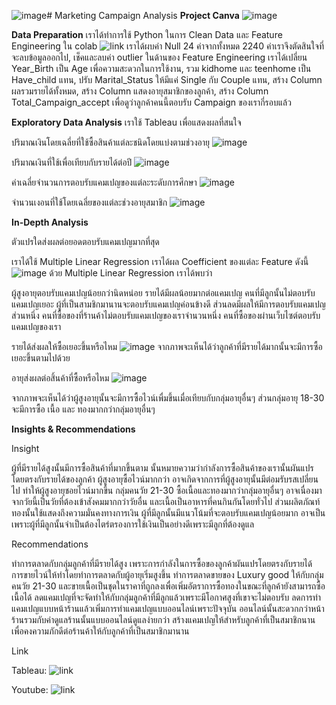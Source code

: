 ![image](https://github.com/user-attachments/assets/a200cafc-b8ab-40b7-a790-525aadf6697c)# Marketing Campaign Analysis
**Project Canva**
![image](https://github.com/user-attachments/assets/60b17cfc-e4e5-4a5a-ba50-0c53f00a52aa)

**Data Preparation**
เราได้ทำการใช้ Python ในการ Clean Data และ Feature Engineering ใน colab ![link](https://colab.research.google.com/drive/1kkNg7ndzoGxTZtnqvvhKNqzcDLeLuDSQ?usp=sharing) เราได้ผบค่า Null 24 ค่าจากทั้งหมด 2240 ค่าเราจึงตัดสินใจที่จะลบข้อมูลออกไป, เช็คและลบค่า outlier
ในด้านของ Feature Engineering เราได้เปลี่ยน Year_Birth เป็น Age เพื่อความสะดวกในการใช้งาน, รวม kidhome และ teenhome เป็น Have_child แทน, ปรับ Marital_Status ให้มีแค่ Single กับ Couple แทน, สร้าง Column ผลรวมรายได้ทั้งหมด, สร้าง Column แสดงอายุสมาชิกของลูกค้า, สร้าง Column Total_Campaign_accept เพื่อดูว่าลูกค้าคนนี้ตอบรับ Campaign ของเรากี่รอบแล้ว

**Exploratory Data Analysis**
เราใช้ Tableau เพื่อแสดงผลที่สนใจ

ปริมาณเงินโดยเฉลี่ยที่ใช้ซื้อสินค้าแต่ละชนิดโดยแบ่งตามช่วงอายุ
![image](https://github.com/user-attachments/assets/8ca8ba25-4c1c-4d8b-b732-8c3c5daf35c6)

ปริมาณเงินที่ใช้เพื่อเทียบกับรายได้ต่อปี
![image](https://github.com/user-attachments/assets/0b5db1fa-aac1-4498-aa12-26c4619fc1ee)

ค่าเฉลี่ยจำนวนการตอบรับแคมเปญของแต่ละระดับการศึกษา
![image](https://github.com/user-attachments/assets/22cddcfa-3784-420a-8313-305b829123d5)

จำนวนเงอนที่ใช้โดยเฉลี่ยของแต่ละช่วงอายุสมาชิก
![image](https://github.com/user-attachments/assets/78de471b-9c11-4830-b17c-156ce381c97d)

**In-Depth Analysis**

ตัวแปรใดส่งผลต่อยอดตอบรับแคมเปญมากที่สุด

เราได้ใช้ Multiple Linear Regression เราได้ผล Coefficient ของแต่ละ Feature ดังนี้
![image](https://github.com/user-attachments/assets/7cb7d72f-a03a-494f-bbe1-ec60507ee04a)
ด้วย Multiple Linear Regression เราได้พบว่า

ผู้สูงอายุตอบรับแคมเปญน้อยกว่านิดหน่อย
รายได้มีผลน้อยมากต่อแคมเปญ
คนที่มีลูกนั้นไม่ตอบรับแคมเปญเยอะ
ผู้ที่เป็นสามชิกมานานจะตอบรับแคมเปญค่อนข้างดี
ส่วนลดมีผลให้มีการตอบรับแคมเปญส่วนหนึ่ง
คนที่ซื้อของที่ร้านค้าไม่ตอบรับแคมเปญของเราจำนวนหนึ่ง
คนที่ซื้อของผ่านเว็บไซต์ตอบรับแคมเปญของเรา


รายได้ส่งผลให้ซื้อเยอะขึ้นหรือไหม
![image](https://github.com/user-attachments/assets/2e4753f2-cccc-4801-947b-5b8be317f499)
จากภาพจะเห็นได้ว่าลูกค้าที่มีรายได้มากนั้นจะมีการซื้อเยอะขึ้นตามไปด้วย


อายุส่งผลต่อสิ้นค้าที่ซื้อหรือไหม
![image](https://github.com/user-attachments/assets/089c38b1-c22c-4ee5-87a1-412d0378e80f)

จากภาพจะเห็นได้ว่าผู้สูงอายุนั้นจะมีการซื้อไวน์เพื่มขึ้นเมื่อเทียบกับกลุ่มอายุอื่นๆ ส่วนกลุ่มอายุ 18-30 จะมีการซื้อ เนื้อ และ ทองมากกว่ากลุ่มอายุอื่นๆ

**Insights & Recommendations**

Insight

ผู้ที่มีรายได้สูงนั้นมีการซื้อสินค้าที่มากขึ้นตาม นั้นหมายความว่ากำลังการซื้อสินค้าของเรานั้นผันแปรโดยตรงกับรายได้ของลูกค้า
ผู้สูงอายุซื้อไวน์มากกว่า อาจเกิดจากการที่ผู้สูงอายุนั้นมีต่อมรับรสเปลี่ยนไป ทำให้ผู้สูงอายุชอยไวน์มากขึ้น
กลุ่มคนวัย 21-30 ซื้อเนื้อและทองมากว่ากลุ่มอายุอื่นๆ อาจเนื่องมาจากวัยนี้เป็นวัยที่ต้องเข้าสังคมมากกว่าวัยอื่น และเนื้อเป็นอาหารที่คนกินกันโดยทั่วไป ส่วนผลิตภัณท์ทองนั้นใช้แสดงถึงความมั่นคงทางการเงิน
ผู้ที่มีลูกนั้นมีแนวโน้มที่จะตอบรับแคมเปญน้อยมาก อาจเป็นเพราะผู้ที่มีลูกนั้นจำเป็นต้องไตร่ตรองการใช้เงินเป็นอย่างดีเพราะมีลูกที่ต้องดูแล

Recommendations

ทำการตลาดกับกลุ่มลูกค้าที่มีรายได้สูง เพราะการกำลังในการซื้อของลูกค้าผันแปรโดยตรงกับรายได้
การขายไวน์ให้ทำโดยทำการตลาดกับผู้อายุเริ่มสูงขึ้น
ทำการตลาดขายของ Luxury good ให้กับกลุ่มคนวัย 21-30 และขายเนื้อเป็นชุดในราคาที่ถูกลงเพื่อเพิ่มอัตราการซื้อทองในขณะที่ลูกค้ายังสามารถซื้อเนื้อได้
ลดแคมเปญที่จะจัดทำให้กับกลุ่มลูกค้าที่มีลูกแล้วเพราะมีโอกาศสูงที่เขาจะไม่ตอบรับ
ลดการทำแคมเปญแบบหน้าร้านแล้วเพิ่มการทำแคมเปญแบบออนไลน์เพราะปัจจุบัน ออนไลน์นั้นสะดวกกว่าหน้าร้านรวมกับค่าดูแลร้านนั้นแบบออนไลน์ดูแลง่ายกว่า
สร้างแคมเปญให้สำหรับลูกค้าที่เป็นสมาชิกนานเพื่อคงความภักดีต่อร้านค้าให้กับลูกค้าที่เป็นสมาชิกมานาน

Link

Tableau: ![link](https://public.tableau.com/app/profile/chaipot.rutamornchai6341/viz/Project_Marketing_17480064448470/Story1?publish=yes)

Youtube: ![link](https://www.youtube.com/watch?v=hyBMHr7LNVc&ab_channel=Sand)
